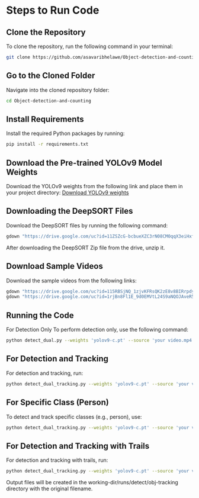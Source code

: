 # Steps to Run Code

## Clone the Repository

To clone the repository, run the following command in your terminal:

```bash
git clone https://github.com/asavaribhelawe/Object-detection-and-counting
```
## Go to the Cloned Folder
Navigate into the cloned repository folder:
```bash
cd Object-detection-and-counting
```
## Install Requirements
Install the required Python packages by running:
```bash
pip install -r requirements.txt
```
## Download the Pre-trained YOLOv9 Model Weights
Download the YOLOv9 weights from the following link and place them in your project directory:
[Download YOLOv9 weights](https://github.com/WongKinYiu/yolov9/releases/download/v0.1/yolov9-c.pt)

## Downloading the DeepSORT Files
Download the DeepSORT files by running the following command:
```bash
gdown "https://drive.google.com/uc?id=11ZSZcG-bcbueXZC3rN08CM0qqX3eiHxf&confirm=t"
```
After downloading the DeepSORT Zip file from the drive, unzip it.

## Download Sample Videos
Download the sample videos from the following links:
```bash
gdown "https://drive.google.com/uc?id=115RBSjNQ_1zjvKFRsQK2zE8v8BIRrpdy&confirm=t"
gdown "https://drive.google.com/uc?id=1rjBn8Fl1E_9d0EMVtL24S9aNQOJAveR5&confirm=t"
```
## Running the Code
For Detection Only
To perform detection only, use the following command:

```bash
python detect_dual.py --weights 'yolov9-c.pt' --source 'your video.mp4' --device 0
```
## For Detection and Tracking
For detection and tracking, run:
```bash
python detect_dual_tracking.py --weights 'yolov9-c.pt' --source 'your video.mp4' --device 0
```
## For Specific Class (Person)
To detect and track specific classes (e.g., person), use:
```bash
python detect_dual_tracking.py --weights 'yolov9-c.pt' --source 'your video.mp4' --device 0 --classes 0
```
## For Detection and Tracking with Trails
For detection and tracking with trails, run:
```bash
python detect_dual_tracking.py --weights 'yolov9-c.pt' --source 'your video.mp4' --device 0 --draw-trails
```
Output files will be created in the working-dir/runs/detect/obj-tracking directory with the original filename.
